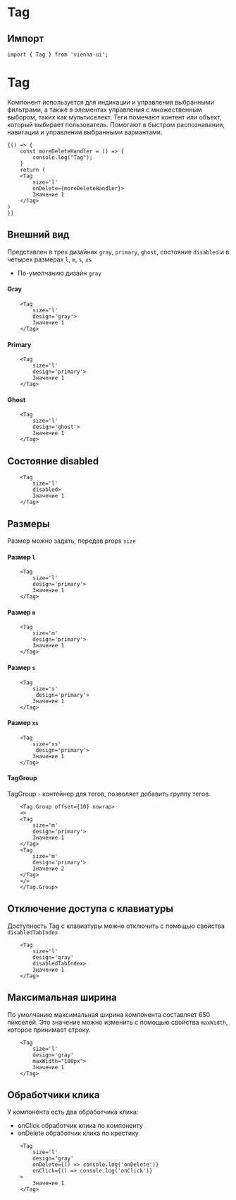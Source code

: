 # Tag
## Импорт

```
import { Tag } from 'vienna-ui';
``` 



# Tag

Компонент используется для индикации и управления выбранными фильтрами, а также в элементах управления с множественным выбором,
таких как мультиселект. Теги помечают контент или объект, который выбирает пользователь. Помогают в быстром распознавании, навигации и управлении выбранными вариантами.



```
{() => {
    const moreDeleteHandler = () => {
        console.log("Tag");
    }
    return (
    <Tag
        size='l'
        onDelete={moreDeleteHandler}>
        Значение 1
    </Tag>
)
}}
```

## Внешний вид

Представлен в трех дизайнах `gray`, `primary`, `ghost`, состояние `disabled` и в четырех размерах `l`, `m`, `s`, `xs`

-   По-умолчанию дизайн `gray`

#### Gray

```
    <Tag
        size='l'
        design='gray'>
        Значение 1
    </Tag>
```

#### Primary

```
    <Tag
        size='l'
        design='primary'>
        Значение 1
    </Tag>
```

#### Ghost

```
    <Tag
        size='l'
        design='ghost'>
        Значение 1
    </Tag>
```

## Состояние disabled

```
    <Tag
        size='l'
        disabled>
        Значение 1
    </Tag>
```

## Размеры

Размер можно задать, передав props `size`

#### Размер `l`

```
    <Tag
        size='l'
        design='primary'>
        Значение 1
    </Tag>
```

#### Размер `m`

```
    <Tag
        size='m'
        design='primary'>
        Значение 1
    </Tag>
```

#### Размер `s`

```
    <Tag
        size='s'
         design='primary'>
        Значение 1
    </Tag>
```

#### Размер `xs`

```
    <Tag
        size='xs'
         design='primary'>
        Значение 1
    </Tag>
```

#### TagGroup

TagGroup - контейнер для тегов, позволяет добавить группу тегов.

```
    <Tag.Group offset={10} nowrap>
    <>
    <Tag
        size='m'
        design='primary'>
        Значение 1
    </Tag>
    <Tag
        size='m'
        design='primary'>
        Значение 2
    </Tag>
    </>
    </Tag.Group>
```

## Отключение доступа с клавиатуры

Доступность Tag c клавиатуры можно отключить с помощью свойства `disabledTabIndex`

```
    <Tag
        size='l'
        design='gray'
        disabledTabIndex>
        Значение 1
    </Tag>
```

## Максимальная ширина

По умолчанию максимальная ширина компонента составляет 650 пикселей. Это значение можно изменить с помощью свойства `maxWidth`, которое принимает строку.

```
    <Tag
        size='l'
        design='gray'
        maxWidth="100px">
        Значение 1
    </Tag>
```

## Обработчики клика

У компонента есть два обработчика клика:

- onClick обработчик клика по компоненту
- onDelete обработчик клика по крестику

```
    <Tag
        size='l'
        design='gray'
        onDelete={() => console.log('onDelete')}
        onClick={() => console.log('onClick')}
    >
        Значение 1
    </Tag>
```